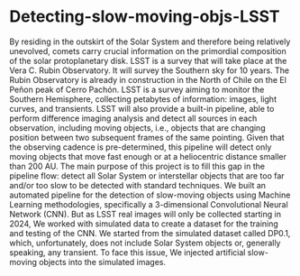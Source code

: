 # Detecting-slow-moving-objs-LSST
By residing in the outskirt of the Solar System and therefore being relatively unevolved, comets carry crucial information on the primordial composition of the solar protoplanetary disk. LSST is a survey that will take place at the Vera C. Rubin Observatory. It will survey the Southern sky for 10 years. The Rubin Observatory is already in construction in the North of Chile on the El Peñon peak of Cerro Pachón.  LSST is a survey aiming to monitor the Southern Hemisphere, collecting petabytes of information: images, light curves, and transients. LSST will also provide a built-in pipeline, able to perform difference imaging analysis and detect all sources in each observation, including moving objects, i.e., objects that are changing position between two subsequent frames of the same pointing. Given that the observing cadence is pre-determined, this pipeline will detect only moving objects that move fast enough or at a heliocentric distance smaller than 200 AU.
The main purpose of this project is to fill this gap in the pipeline flow: detect all Solar System or interstellar objects that are too far and/or too slow to be detected with standard techniques. 
We built an automated pipeline for the detection of slow-moving objects using Machine Learning methodologies, specifically a 3-dimensional Convolutional Neural Network (CNN). 
But as LSST real images will only be collected starting in 2024, We worked with simulated data to create a dataset for the training and testing of the CNN. We started from the simulated dataset called DP0.1, which, unfortunately, does not include Solar System objects or, generally speaking, any transient. To face this issue, We injected artificial slow-moving objects into the simulated images.

